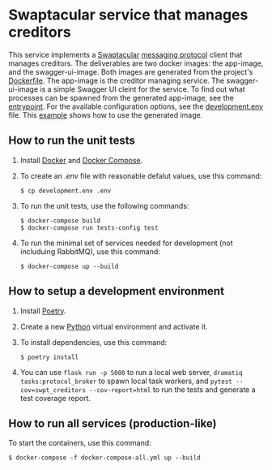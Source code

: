Swaptacular service that manages creditors
==========================================

This service implements a
[Swaptacular](https://github.com/epandurski/swaptacular) [messaging
protocol](https://github.com/epandurski/swpt_accounts/blob/master/protocol.rst)
client that manages creditors. The deliverables are two docker images:
the app-image, and the swagger-ui-image. Both images are generated
from the project's
[Dockerfile](https://github.com/epandurski/swpt_creditors/blob/master/Dockerfile). The
app-image is the creditor managing service. The swagger-ui-image is a
simple Swagger UI cleint for the service. To find out what processes
can be spawned from the generated app-image, see the
[entrypoint](https://github.com/epandurski/swpt_creditors/blob/master/docker/entrypoint.sh). For
the available configuration options, see the
[development.env](https://github.com/epandurski/swpt_creditors/blob/master/development.env)
file.  This
[example](https://github.com/epandurski/swpt_creditors/blob/master/docker-compose-all.yml)
shows how to use the generated image.


How to run the unit tests
-------------------------

1.  Install [Docker](https://docs.docker.com/) and [Docker
    Compose](https://docs.docker.com/compose/).

2.  To create an *.env* file with reasonable defalut values, use this
    command:

        $ cp development.env .env

3.  To run the unit tests, use the following commands:

        $ docker-compose build
        $ docker-compose run tests-config test

4.  To run the minimal set of services needed for development (not
    includuing RabbitMQ), use this command:

        $ docker-compose up --build


How to setup a development environment
--------------------------------------

1.  Install [Poetry](https://poetry.eustace.io/docs/).

2.  Create a new [Python](https://docs.python.org/) virtual
    environment and activate it.

3.  To install dependencies, use this command:

        $ poetry install

4.  You can use `flask run -p 5000` to run a local web server,
    `dramatiq tasks:protocol_broker` to spawn local task workers, and
    `pytest --cov=swpt_creditors --cov-report=html` to run the tests
    and generate a test coverage report.


How to run all services (production-like)
-----------------------------------------

To start the containers, use this command:

    $ docker-compose -f docker-compose-all.yml up --build
